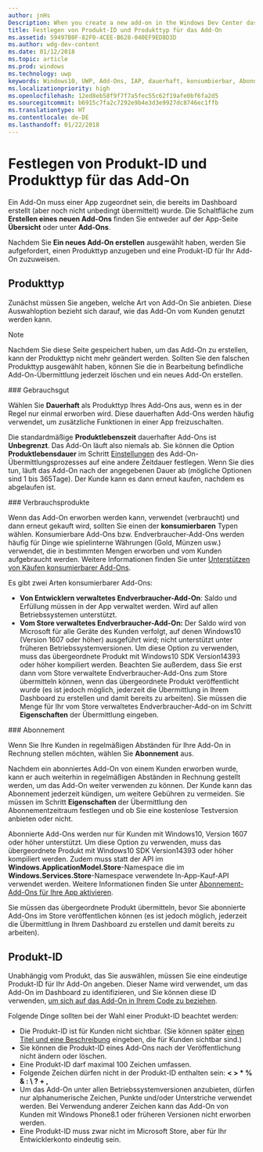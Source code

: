```yaml
---
author: jnHs
Description: When you create a new add-on in the Windows Dev Center dashboard, you need to specify a product type and assign it a product ID.
title: Festlegen von Produkt-ID und Produkttyp für das Add-On
ms.assetid: 59497B0F-82F0-4CEE-B628-040EF9ED8D3D
ms.author: wdg-dev-content
ms.date: 01/12/2018
ms.topic: article
ms.prod: windows
ms.technology: uwp
keywords: Windows10, UWP, Add-Ons, IAP, dauerhaft, konsumbierbar, Abonnement, Produkt, Typ, Produkt-ID, In-App-Kauf, In-App-Produkt
ms.localizationpriority: high
ms.openlocfilehash: 12ed8eb58f9f7f7a5fec55c62f19afe0bf6fa2d5
ms.sourcegitcommit: b6915c7fa2c7292e9b4e3d3e9927dc8746ec1ffb
ms.translationtype: HT
ms.contentlocale: de-DE
ms.lasthandoff: 01/22/2018
---
```

# <a name="set-your-add-on-product-type-and-product-id"></a>Festlegen von Produkt-ID und Produkttyp für das Add-On

Ein Add-On muss einer App zugeordnet sein, die bereits im Dashboard erstellt (aber noch nicht unbedingt übermittelt) wurde. Die Schaltfläche zum **Erstellen eines neuen Add-Ons** finden Sie entweder auf der App-Seite **Übersicht** oder unter **Add-Ons**.

Nachdem Sie **Ein neues Add-On erstellen** ausgewählt haben, werden Sie aufgefordert, einen Produkttyp anzugeben und eine Produkt-ID für Ihr Add-On zuzuweisen.

## <a name="product-type"></a>Produkttyp

Zunächst müssen Sie angeben, welche Art von Add-On Sie anbieten. Diese Auswahloption bezieht sich darauf, wie das Add-On vom Kunden genutzt werden kann.

> [!NOTE]
> Nachdem Sie diese Seite gespeichert haben, um das Add-On zu erstellen, kann der Produkttyp nicht mehr geändert werden. Sollten Sie den falschen Produkttyp ausgewählt haben, können Sie die in Bearbeitung befindliche Add-On-Übermittlung jederzeit löschen und ein neues Add-On erstellen.

<span id="durable" />
### <a name="durable"></a>Gebrauchsgut

Wählen Sie **Dauerhaft** als Produkttyp Ihres Add-Ons aus, wenn es in der Regel nur einmal erworben wird. Diese dauerhaften Add-Ons werden häufig verwendet, um zusätzliche Funktionen in einer App freizuschalten.

Die standardmäßige **Produktlebenszeit** dauerhafter Add-Ons ist **Unbegrenzt**. Das Add-On läuft also niemals ab. Sie können die Option **Produktlebensdauer** im Schritt [Einstellungen](enter-add-on-properties.md) des Add-On-Übermittlungsprozesses auf eine andere Zeitdauer festlegen. Wenn Sie dies tun, läuft das Add-On nach der angegebenen Dauer ab (mögliche Optionen sind 1 bis 365Tage). Der Kunde kann es dann erneut kaufen, nachdem es abgelaufen ist.

<span id="consumable" />
### <a name="consumable"></a>Verbrauchsprodukte

Wenn das Add-On erworben werden kann, verwendet (verbraucht) und dann erneut gekauft wird, sollten Sie einen der **konsumierbaren** Typen wählen. Konsumierbare Add-Ons bzw. Endverbraucher-Add-Ons werden häufig für Dinge wie spielinterne Währungen (Gold, Münzen usw.) verwendet, die in bestimmten Mengen erworben und vom Kunden aufgebraucht werden. Weitere Informationen finden Sie unter [Unterstützen von Käufen konsumierbarer Add-Ons](../monetize/enable-consumable-add-on-purchases.md).

Es gibt zwei Arten konsumierbarer Add-Ons:
- **Von Entwicklern verwaltetes Endverbraucher-Add-On**: Saldo und Erfüllung müssen in der App verwaltet werden. Wird auf allen Betriebssystemen unterstützt.
- **Vom Store verwaltetes Endverbraucher-Add-On:** Der Saldo wird von Microsoft für alle Geräte des Kunden verfolgt, auf denen Windows10 (Version 1607 oder höher) ausgeführt wird; nicht unterstützt unter früheren Betriebssystemversionen. Um diese Option zu verwenden, muss das übergeordnete Produkt mit Windows10 SDK Version14393 oder höher kompiliert werden. Beachten Sie außerdem, dass Sie erst dann vom Store verwaltete Endverbraucher-Add-Ons zum Store übermitteln können, wenn das übergeordnete Produkt veröffentlicht wurde (es ist jedoch möglich, jederzeit die Übermittlung in Ihrem Dashboard zu erstellen und damit bereits zu arbeiten). Sie müssen die Menge für Ihr vom Store verwaltetes Endverbraucher-Add-on im Schritt **Eigenschaften** der Übermittlung eingeben.

<span id="subscription" />
### <a name="subscription"></a>Abonnement

Wenn Sie Ihre Kunden in regelmäßigen Abständen für Ihre Add-On in Rechnung stellen möchten, wählen Sie **Abonnement** aus.

Nachdem ein abonniertes Add-On von einem Kunden erworben wurde, kann er auch weiterhin in regelmäßigen Abständen in Rechnung gestellt werden, um das Add-On weiter verwenden zu können. Der Kunde kann das Abonnement jederzeit kündigen, um weitere Gebühren zu vermeiden. Sie müssen im Schritt **Eigenschaften** der Übermittlung den Abonnementzeitraum festlegen und ob Sie eine kostenlose Testversion anbieten oder nicht.

Abonnierte Add-Ons werden nur für Kunden mit Windows10, Version 1607 oder höher unterstützt. Um diese Option zu verwenden, muss das übergeordnete Produkt mit Windows10 SDK Version14393 oder höher kompiliert werden. Zudem muss statt der API im **Windows.ApplicationModel.Store**-Namespace die im **Windows.Services.Store**-Namespace verwendete In-App-Kauf-API verwendet werden. Weitere Informationen finden Sie unter [Abonnement-Add-Ons für Ihre App aktivieren](../monetize/enable-subscription-add-ons-for-your-app.md).

Sie müssen das übergeordnete Produkt übermitteln, bevor Sie abonnierte Add-Ons im Store veröffentlichen können (es ist jedoch möglich, jederzeit die Übermittlung in Ihrem Dashboard zu erstellen und damit bereits zu arbeiten).

## <a name="product-id"></a>Produkt-ID

Unabhängig vom Produkt, das Sie auswählen, müssen Sie eine eindeutige Produkt-ID für Ihr Add-On angeben. Dieser Name wird verwendet, um das Add-On im Dashboard zu identifizieren, und Sie können diese ID verwenden, [um sich auf das Add-On in Ihrem Code zu beziehen](../monetize/in-app-purchases-and-trials.md#how-to-use-product-ids-for-add-ons-in-your-code).

Folgende Dinge sollten bei der Wahl einer Produkt-ID beachtet werden:

-   Die Produkt-ID ist für Kunden nicht sichtbar. (Sie können später [einen Titel und eine Beschreibung](create-add-on-descriptions.md) eingeben, die für Kunden sichtbar sind.)
-   Sie können die Produkt-ID eines Add-Ons nach der Veröffentlichung nicht ändern oder löschen.
-   Eine Produkt-ID darf maximal 100 Zeichen umfassen.
-   Folgende Zeichen dürfen nicht in der Produkt-ID enthalten sein: **&lt; &gt; \* % & : \\ ? + ,**
-   Um das Add-On unter allen Betriebssystemversionen anzubieten, dürfen nur alphanumerische Zeichen, Punkte und/oder Unterstriche verwendet werden. Bei Verwendung anderer Zeichen kann das Add-On von Kunden mit Windows Phone8.1 oder früheren Versionen nicht erworben werden.
-   Eine Produkt-ID muss zwar nicht im Microsoft Store, aber für Ihr Entwicklerkonto eindeutig sein.
 
